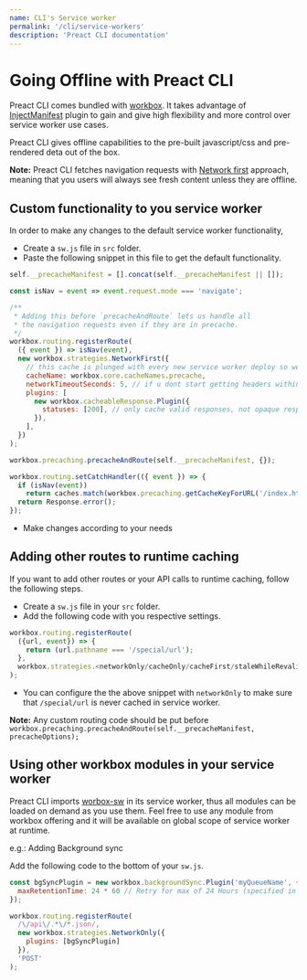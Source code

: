 ```yaml
---
name: CLI's Service worker
permalink: '/cli/service-workers'
description: 'Preact CLI documentation'
---
```


# Going Offline with Preact CLI

Preact CLI comes bundled with [workbox](https://developers.google.com/web/tools/workbox). It takes advantage of [InjectManifest](https://developers.google.com/web/tools/workbox/modules/workbox-webpack-plugin#injectmanifest_plugin_2) plugin to gain and give high flexibility and more control over service worker use cases.

Preact CLI gives offline capabilities to the pre-built javascript/css and pre-rendered deta out of the box.

**Note:** Preact CLI fetches navigation requests with [Network first](https://developers.google.com/web/fundamentals/instant-and-offline/offline-cookbook#network-falling-back-to-cache) approach, meaning that you users will always see fresh content unless they are offline.

## Custom functionality to you service worker

In order to make any changes to the default service worker functionality,

- Create a `sw.js` file in `src` folder.
- Paste the following snippet in this file to get the default functionality.

```js
self.__precacheManifest = [].concat(self.__precacheManifest || []);

const isNav = event => event.request.mode === 'navigate';

/**
 * Adding this before `precacheAndRoute` lets us handle all
 * the navigation requests even if they are in precache.
 */
workbox.routing.registerRoute(
  ({ event }) => isNav(event),
  new workbox.strategies.NetworkFirst({
    // this cache is plunged with every new service worker deploy so we dont need to care about purging the cache.
    cacheName: workbox.core.cacheNames.precache,
    networkTimeoutSeconds: 5, // if u dont start getting headers within 5 sec fallback to cache.
    plugins: [
      new workbox.cacheableResponse.Plugin({
        statuses: [200], // only cache valid responses, not opaque responses e.g. wifi portal.
      }),
    ],
  })
);

workbox.precaching.precacheAndRoute(self.__precacheManifest, {});

workbox.routing.setCatchHandler(({ event }) => {
  if (isNav(event))
    return caches.match(workbox.precaching.getCacheKeyForURL('/index.html'));
  return Response.error();
});
```

- Make changes according to your needs

## Adding other routes to runtime caching

If you want to add other routes or your API calls to runtime caching, follow the following steps.

- Create a `sw.js` file in your `src` folder.
- Add the following code with you respective settings.

```js
workbox.routing.registerRoute(
  ({url, event}) => {
    return (url.pathname === '/special/url');
  },
  workbox.strategies.<networkOnly/cacheOnly/cacheFirst/staleWhileRevalidate>()
);
```

- You can configure the the above snippet with `networkOnly` to make sure that `/special/url` is never cached in service worker.

**Note:** Any custom routing code should be put before `workbox.precaching.precacheAndRoute(self.__precacheManifest, precacheOptions);`

## Using other workbox modules in your service worker

Preact CLI imports [worbox-sw](https://developers.google.com/web/tools/workbox/modules/workbox-sw) in its service worker, thus all modules can be loaded on demand as you use them.
Feel free to use any module from workbox offering and it will be available on global scope of service worker at runtime.

e.g.: Adding Background sync

Add the following code to the bottom of your `sw.js`.

```js
const bgSyncPlugin = new workbox.backgroundSync.Plugin('myQueueName', {
  maxRetentionTime: 24 * 60 // Retry for max of 24 Hours (specified in minutes)
});

workbox.routing.registerRoute(
  /\/api\/.*\/*.json/,
  new workbox.strategies.NetworkOnly({
    plugins: [bgSyncPlugin]
  }),
  'POST'
);
```
